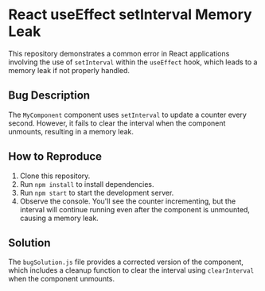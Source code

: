 # React useEffect setInterval Memory Leak
This repository demonstrates a common error in React applications involving the use of `setInterval` within the `useEffect` hook, which leads to a memory leak if not properly handled.

## Bug Description
The `MyComponent` component uses `setInterval` to update a counter every second. However, it fails to clear the interval when the component unmounts, resulting in a memory leak.

## How to Reproduce
1. Clone this repository.
2. Run `npm install` to install dependencies.
3. Run `npm start` to start the development server.
4. Observe the console. You'll see the counter incrementing, but the interval will continue running even after the component is unmounted, causing a memory leak.

## Solution
The `bugSolution.js` file provides a corrected version of the component, which includes a cleanup function to clear the interval using `clearInterval` when the component unmounts.